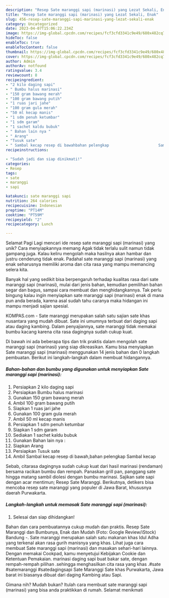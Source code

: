 ```yaml
---
description: "Resep Sate maranggi sapi (marinasi) yang Lezat Sekali, Enak"
title: "Resep Sate maranggi sapi (marinasi) yang Lezat Sekali, Enak"
slug: 456-resep-sate-maranggi-sapi-marinasi-yang-lezat-sekali-enak
category: Uncategorized
date: 2023-04-07T15:06:22.234Z
image: https://img-global.cpcdn.com/recipes/fcf3cfd3341c9e49/680x482cq70/sate-maranggi-sapi-marinasi-foto-resep-utama.jpg
hideToc: false
enableToc: true
enableTocContent: false
thumbnail: https://img-global.cpcdn.com/recipes/fcf3cfd3341c9e49/680x482cq70/sate-maranggi-sapi-marinasi-foto-resep-utama.jpg
cover: https://img-global.cpcdn.com/recipes/fcf3cfd3341c9e49/680x482cq70/sate-maranggi-sapi-marinasi-foto-resep-utama.jpg
author: Admin
authorAv: notfound
ratingvalue: 3.4
reviewcount: 8
recipeingredient:
- "2 kilo daging sapi"
- " Bumbu halus marinasi"
- "150 gram bawang merah"
- "100 gram bawang putih"
- "1 ruas jari jahe"
- "100 gram gula merah"
- "50 ml kecap manis"
- "1 sdm penuh ketumbar"
- "1 sdm garam"
- "1 sachet kaldu bubuk"
- " Bahan lain nya "
- " Arang"
- "Tusuk sate"
- " Sambal kecap resep di bawahbahan pelengkap                      Sambal kecap"
recipeinstructions:

- "Sudah jadi dan siap dinikmati!"
categories:
- Resep
tags:
- sate
- maranggi
- sapi

katakunci: sate maranggi sapi 
nutrition: 264 calories
recipecuisine: Indonesian
preptime: "PT14M"
cooktime: "PT59M"
recipeyield: "2"
recipecategory: Lunch

---
```



Selamat Pagi Lagi mencari ide resep sate maranggi sapi (marinasi) yang unik? Cara menyiapkannya memang Agak tidak terlalu sulit namun tidak gampang juga. Kalau keliru mengolah maka hasilnya akan hambar dan justru cenderung tidak enak. Padahal sate maranggi sapi (marinasi) yang enak seharusnya memiliki aroma dan cita rasa yang mampu memancing selera kita.


Banyak hal yang sedikit bisa berpengaruh terhadap kualitas rasa dari sate maranggi sapi (marinasi), mulai dari jenis bahan, kemudian pemilihan bahan segar dan bagus, sampai cara membuat dan menghidangkannya. Tak perlu bingung kalau ingin menyiapkan sate maranggi sapi (marinasi) enak di mana pun anda berada, karena asal sudah tahu caranya maka hidangan ini mampu menjadi sajian spesial.

KOMPAS.com - Sate maranggi merupakan salah satu sajian sate khas nusantara yang mudah dibuat. Sate ini umumnya terbuat dari daging sapi atau daging kambing. Dalam penyajiannya, sate maranggi tidak memakai bumbu kacang karena cita rasa dagingnya sudah cukup kuat.


Di bawah ini ada beberapa tips dan trik praktis dalam mengolah sate maranggi sapi (marinasi) yang siap dikreasikan. Kamu bisa menyiapkan Sate maranggi sapi (marinasi) menggunakan 14 jenis bahan dan 0 langkah pembuatan. Berikut ini langkah-langkah dalam membuat hidangannya.

<!--inarticleads1-->

##### Bahan-bahan dan bumbu yang digunakan untuk menyiapkan Sate maranggi sapi (marinasi):

1. Persiapkan 2 kilo daging sapi
1. Persiapkan  Bumbu halus marinasi
1. Gunakan 150 gram bawang merah
1. Ambil 100 gram bawang putih
1. Siapkan 1 ruas jari jahe
1. Gunakan 100 gram gula merah
1. Ambil 50 ml kecap manis
1. Persiapkan 1 sdm penuh ketumbar
1. Siapkan 1 sdm garam
1. Sediakan 1 sachet kaldu bubuk
1. Gunakan  Bahan lain nya :
1. Siapkan  Arang
1. Persiapkan Tusuk sate
1. Ambil  Sambal kecap resep di bawah,bahan pelengkap                      Sambal kecap


Sebab, citarasa dagingnya sudah cukup kuat dari hasil marinasi (rendaman) bersama racikan bumbu dan rempah. Panaskan grill pan, panggang sate hingga matang sambil diolesi dengan bumbu marinasi. Sajikan sate sapi dengan acar mentimun; Resep Sate Maranggi. Berikutnya, detikers bisa mencoba resep sate maranggi yang populer di Jawa Barat, khususnya daerah Purwakarta. 

<!--inarticleads2-->

##### Langkah-langkah untuk memasak Sate maranggi sapi (marinasi):


1. Selesai dan siap dihidangkan!

Bahan dan cara pembuatannya cukup mudah dan praktis. Resep Sate Maranggi dan Bumbunya, Enak dan Mudah (Foto: Google Review/iStock) Bandung -. Sate maranggi merupakan salah satu makanan khas Idul Adha yang terkenal akan rasa gurih manisnya yang khas. Lihat juga cara membuat Sate maranggi sapi (marinasi) dan masakan sehari-hari lainnya. Dengan memakai Cookpad, kamu menyetujui Kebijakan Cookie dan Ketentuan Pemakaian. marinasi daging sapi buat bakar sate, dengan rempah-rempah pilihan .sehingga menghasilkan cita rasa yang khas .#sate #satemaranggi #satedagingsapi Sate Maranggi Sate khas Purwakarta, Jawa barat ini biasanya dibuat dari daging Kambing atau Sapi. 

Gimana nih? Mudah bukan? Itulah cara membuat sate maranggi sapi (marinasi) yang bisa anda praktikkan di rumah. Selamat menikmati
